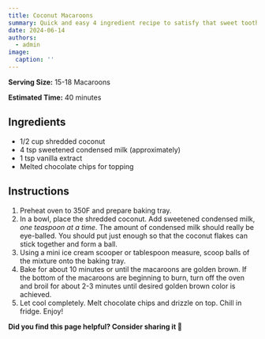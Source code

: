 ```yaml
---
title: Coconut Macaroons
summary: Quick and easy 4 ingredient recipe to satisfy that sweet tooth.
date: 2024-06-14
authors:
  - admin
image:
  caption: ''
---
```


**Serving Size:** 15-18 Macaroons

**Estimated Time:** 40 minutes

## Ingredients

* 1/2 cup shredded coconut 
* 4 tsp sweetened condensed milk (approximately)
* 1 tsp vanilla extract
* Melted chocolate chips for topping

## Instructions

1. Preheat oven to 350F and prepare baking tray.
2. In a bowl, place the shredded coconut. Add sweetened condensed milk, *one teaspoon at a time*. The amount of condensed milk should really be eye-balled. You should put just enough so that the coconut flakes can stick together and form a ball.
3. Using a mini ice cream scooper or tablespoon measure, scoop balls of the mixture onto the baking tray.
4. Bake for about 10 minutes or until the macaroons are golden brown. If the bottom of the macaroons are beginning to burn, turn off the oven and broil for about 2-3 minutes until desired golden brown color is achieved.
5. Let cool completely. Melt chocolate chips and drizzle on top. Chill in fridge. Enjoy!



**Did you find this page helpful? Consider sharing it 🙌**
